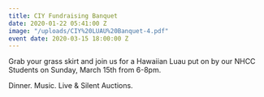 ```yaml
---
title: CIY Fundraising Banquet
date: 2020-01-22 05:41:00 Z
image: "/uploads/CIY%20LUAU%20Banquet-4.pdf"
event date: 2020-03-15 18:00:00 Z
---
```


Grab your grass skirt and join us for a Hawaiian Luau put on by our NHCC Students on Sunday, March 15th from 6-8pm.
 
Dinner. Music. Live & Silent Auctions. 

